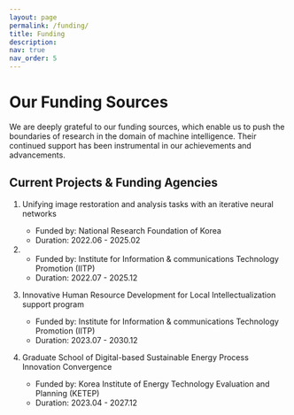 ```yaml
---
layout: page
permalink: /funding/
title: Funding
description: 
nav: true
nav_order: 5
---
```


# Our Funding Sources

We are deeply grateful to our funding sources, which enable us to push the boundaries of research in the domain of machine intelligence. Their continued support has been instrumental in our achievements and advancements.

## Current Projects & Funding Agencies

1. Unifying image restoration and analysis tasks with an iterative neural networks 
    - Funded by: National Research Foundation of Korea
    - Duration: 2022.06 - 2025.02 


2. 
    - Funded by: Institute for Information & communications Technology Promotion (IITP)
    - Duration: 2022.07 - 2025.12

      
3. Innovative Human Resource Development for Local Intellectualization support program
    - Funded by: Institute for Information & communications Technology Promotion (IITP)
    - Duration: 2023.07 - 2030.12

      
4. Graduate School of Digital-based Sustainable Energy Process Innovation Convergence 
    - Funded by: Korea Institute of Energy Technology Evaluation and Planning (KETEP)
    - Duration: 2023.04 - 2027.12

  

